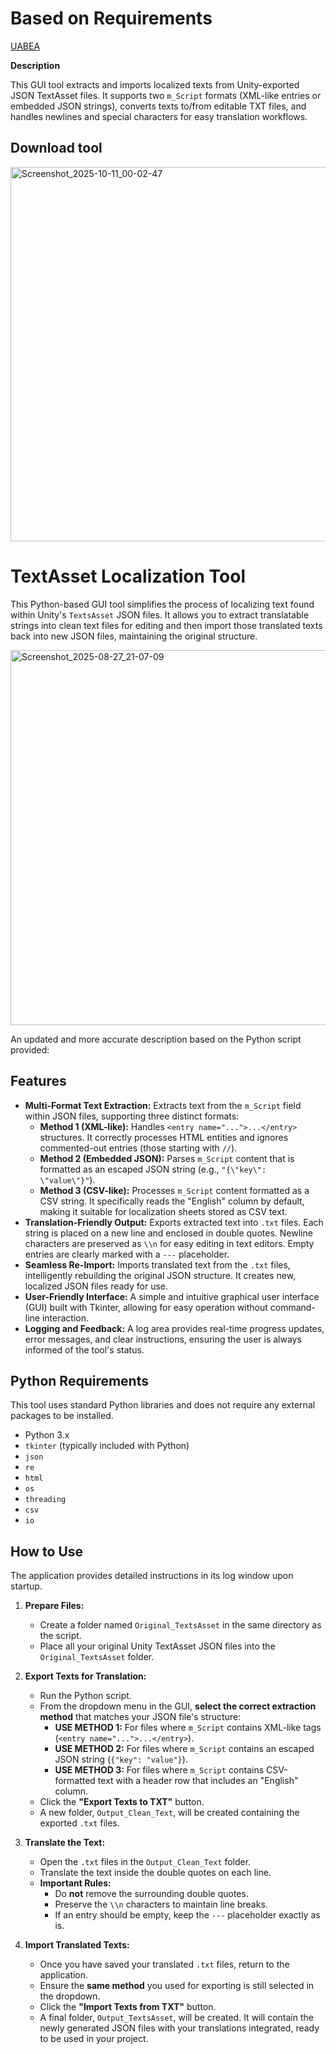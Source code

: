 # Based on Requirements

[UABEA](https://github.com/nesrak1/UABEA)

**Description**

This GUI tool extracts and imports localized texts from Unity-exported JSON TextAsset files. It supports two `m_Script` formats (XML-like entries or embedded JSON strings), converts texts to/from editable TXT files, and handles newlines and special characters for easy translation workflows.

## Download tool

<img width="713" height="599" alt="Screenshot_2025-10-11_00-02-47" src="https://github.com/user-attachments/assets/a4101529-0e70-432c-9575-04dbf1e21d6a" />

# TextAsset Localization Tool

This Python-based GUI tool simplifies the process of localizing text found within Unity's `TextsAsset` JSON files. It allows you to extract translatable strings into clean text files for editing and then import those translated texts back into new JSON files, maintaining the original structure.

<img width="716" height="600" alt="Screenshot_2025-08-27_21-07-09" src="https://github.com/user-attachments/assets/a979e93e-ef3d-499b-a437-6c7f3bba8fc1" />

An updated and more accurate description based on the Python script provided:

## Features

*   **Multi-Format Text Extraction:** Extracts text from the `m_Script` field within JSON files, supporting three distinct formats:
    *   **Method 1 (XML-like):** Handles `<entry name="...">...</entry>` structures. It correctly processes HTML entities and ignores commented-out entries (those starting with `//`).
    *   **Method 2 (Embedded JSON):** Parses `m_Script` content that is formatted as an escaped JSON string (e.g., `"{\"key\": \"value\"}"`).
    *   **Method 3 (CSV-like):** Processes `m_Script` content formatted as a CSV string. It specifically reads the "English" column by default, making it suitable for localization sheets stored as CSV text.
*   **Translation-Friendly Output:** Exports extracted text into `.txt` files. Each string is placed on a new line and enclosed in double quotes. Newline characters are preserved as `\\n` for easy editing in text editors. Empty entries are clearly marked with a `---` placeholder.
*   **Seamless Re-Import:** Imports translated text from the `.txt` files, intelligently rebuilding the original JSON structure. It creates new, localized JSON files ready for use.
*   **User-Friendly Interface:** A simple and intuitive graphical user interface (GUI) built with Tkinter, allowing for easy operation without command-line interaction.
*   **Logging and Feedback:** A log area provides real-time progress updates, error messages, and clear instructions, ensuring the user is always informed of the tool's status.

## Python Requirements

This tool uses standard Python libraries and does not require any external packages to be installed.

*   Python 3.x
*   `tkinter` (typically included with Python)
*   `json`
*   `re`
*   `html`
*   `os`
*   `threading`
*   `csv`
*   `io`

## How to Use

The application provides detailed instructions in its log window upon startup.

1.  **Prepare Files:**
    *   Create a folder named `Original_TextsAsset` in the same directory as the script.
    *   Place all your original Unity TextAsset JSON files into the `Original_TextsAsset` folder.

2.  **Export Texts for Translation:**
    *   Run the Python script.
    *   From the dropdown menu in the GUI, **select the correct extraction method** that matches your JSON file's structure:
        *   **USE METHOD 1:** For files where `m_Script` contains XML-like tags (`<entry name="...">...</entry>`).
        *   **USE METHOD 2:** For files where `m_Script` contains an escaped JSON string (`{"key": "value"}`).
        *   **USE METHOD 3:** For files where `m_Script` contains CSV-formatted text with a header row that includes an "English" column.
    *   Click the **"Export Texts to TXT"** button.
    *   A new folder, `Output_Clean_Text`, will be created containing the exported `.txt` files.

3.  **Translate the Text:**
    *   Open the `.txt` files in the `Output_Clean_Text` folder.
    *   Translate the text inside the double quotes on each line.
    *   **Important Rules:**
        *   Do **not** remove the surrounding double quotes.
        *   Preserve the `\\n` characters to maintain line breaks.
        *   If an entry should be empty, keep the `---` placeholder exactly as is.

4.  **Import Translated Texts:**
    *   Once you have saved your translated `.txt` files, return to the application.
    *   Ensure the **same method** you used for exporting is still selected in the dropdown.
    *   Click the **"Import Texts from TXT"** button.
    *   A final folder, `Output_TextsAsset`, will be created. It will contain the newly generated JSON files with your translations integrated, ready to be used in your project.
